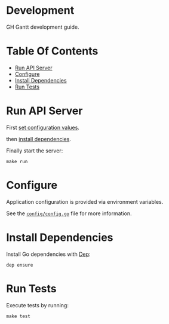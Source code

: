 # Development 
GH Gantt development guide.

# Table Of Contents
- [Run API Server](#run-api-server)
- [Configure](#configure)
- [Install Dependencies](#install-dependencies)
- [Run Tests](#run-tests)

# Run API Server
First [set configuration values](#configure).  

then [install dependencies](#install-dependencies).  

Finally start the server:

```
make run
```

# Configure
Application configuration is provided via environment variables.  

See the [`config/config.go`](config/config.go) file for more information.

# Install Dependencies
Install Go dependencies with [Dep](https://golang.github.io/dep/):

```
dep ensure
```

# Run Tests
Execute tests by running:

```
make test
```
